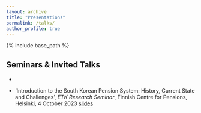 ```yaml
---
layout: archive
title: "Presentations"
permalink: /talks/
author_profile: true
---
```


{% include base_path %}

## Seminars & Invited Talks

* 

* ‘Introduction to the South Korean Pension System: History, Current State and Challenges’, *ETK Research Seminar*, Finnish Centre for Pensions, Helsinki, 4 October 2023 [slides](../files/ETK_Seminar.pdf)


